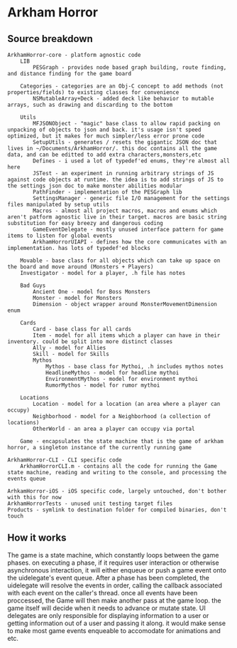 Arkham Horror
================

Source breakdown
---
```
ArkhamHorror-core - platform agnostic code
	LIB
		PESGraph - provides node based graph building, route finding, and distance finding for the game board

	Categories - categories are an Obj-C concept to add methods (not properties/fields) to existing classes for convenience
		NSMutableArray+Deck - added deck like behavior to mutable arrays, such as drawing and discarding to the bottom

	Utils
		MFJSONObject - "magic" base class to allow rapid packing on unpacking of objects to json and back. it's usage isn't speed optimized, but it makes for much simpler/less error prone code
		SetupUtils - generates / resets the gigantic JSON doc that lives in ~/Documents/ArkhamHorror/. this doc contains all the game data, and can be editted to add extra characters,monsters,etc
		Defines - i used a lot of typedef'ed enums, they're almost all here
		JSTest - an experiment in running arbitrary strings of JS against code objects at runtime. the idea is to add strings of JS to the settings json doc to make monster abilities modular
		PathFinder - implementation of the PESGraph lib
		SettingsManager - generic file I/O management for the settings files manipulated by setup utils
		Macros - almost all project macros, macros and enums which aren't patform agnostic live in their target. macros are basic string substitution for easy breezy and dangerous coding
		GameEventDelegate - mostly unused interface pattern for game items to listen for global events
		ArkhamHorrorUIAPI - defines how the core communicates with an implementation. has lots of typedef'ed blocks

	Movable - base class for all objects which can take up space on the board and move around (Monsters + Players)
	Investigator - model for a player, .h file has notes

	Bad Guys
		Ancient One - model for Boss Monsters
		Monster - model for Monsters
		Dimension - object wrapper around MonsterMovementDimension enum

	Cards
		Card - base class for all cards
		Item - model for all items which a player can have in their inventory. could be split into more distinct classes
		Ally - model for Allies
		Skill - model for Skills
		Mythos
			Mythos - base class for Mythoi, .h includes mythos notes
			HeadlineMythos - model for headline mythoi
			EnvironmentMythos - model for environment mythoi
			RumorMythos - model for rumor mythoi

	Locations
		Location - model for a location (an area where a player can occupy)
		Neighborhood - model for a Neighborhood (a collection of locations)
		OtherWorld - an area a player can occupy via portal

	Game - encapsulates the state machine that is the game of arkham horror, a singleton instance of the currently running game

ArkhamHorror-CLI - CLI specific code
	ArkhamHorrorCLI.m - contains all the code for running the Game state machine, reading and writing to the console, and processing the events queue

ArhkamHorror-iOS - iOS specific code, largely untouched, don't bother with this for now
ArkhamHorrorTests - unused unit testing target files
Products - symlink to destination folder for compiled binaries, don't touch
```
How it works
---
The game is a state machine, which constantly loops between the game phases. on executing a phase, if it requires user interaction or otherwise asynchronous interaction, it will either enqueue or push a game event onto the uidelegate's event queue. After a phase has been completed, the uidelegate will resolve the events in order, calling the callback associated with each event on the caller's thread. once all events have been proccessed, the Game will then make another pass at the game loop. the game itself will decide when it needs to advance or mutate state. UI delegates are only responsible for displaying information to a user or getting information out of a user and passing it along. it would make sense to make most game events enqueable to accomodate for animations and etc.
	